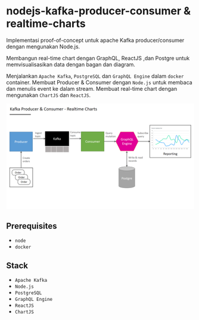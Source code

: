# nodejs-kafka-producer-consumer & realtime-charts
Implementasi proof-of-concept untuk apache Kafka producer/consumer dengan mengunakan Node.js. 

Membangun real-time chart dengan GraphQL, ReactJS ,dan Postgre untuk memvisualisasikan data dengan bagan dan diagram.

Menjalankan `Apache Kafka`, `PostgreSQL` dan `GraphQL Engine` dalam `docker` container. Membuat Producer & Consumer dengan `Node.js` untuk membaca dan menulis event ke dalam stream. Membuat real-time chart dengan mengunakan `ChartJS` dan `ReactJS`.

![nodejs-kafka-producer-consumer](/node-kafka.png)

## Prerequisites

* `node`
* `docker`

## Stack

* `Apache Kafka`
* `Node.js`
* `PostgreSQL`
* `GraphQL Engine`
* `ReactJS`
* `ChartJS`

